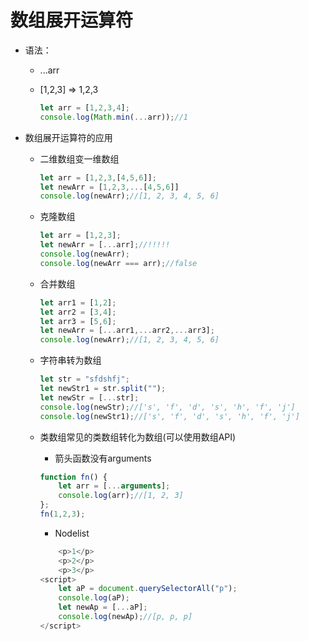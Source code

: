 # 数组展开运算符

* 语法：

  * ...arr

  * [1,2,3] => 1,2,3

    ```js
    let arr = [1,2,3,4];
    console.log(Math.min(...arr));//1
    ```

* 数组展开运算符的应用

  * 二维数组变一维数组

    ```js
    let arr = [1,2,3,[4,5,6]];
    let newArr = [1,2,3,...[4,5,6]]
    console.log(newArr);//[1, 2, 3, 4, 5, 6]
    ```

  * 克隆数组

    ```js
    let arr = [1,2,3];
    let newArr = [...arr];//!!!!!
    console.log(newArr);
    console.log(newArr === arr);//false
    ```

  * 合并数组

    ```js
    let arr1 = [1,2];
    let arr2 = [3,4];
    let arr3 = [5,6];
    let newArr = [...arr1,...arr2,...arr3];
    console.log(newArr);//[1, 2, 3, 4, 5, 6]
    ```

  * 字符串转为数组

    ```js
    let str = "sfdshfj";
    let newStr1 = str.split("");
    let newStr = [...str];
    console.log(newStr);//['s', 'f', 'd', 's', 'h', 'f', 'j']
    console.log(newStr1);//['s', 'f', 'd', 's', 'h', 'f', 'j']
    ```

  * 类数组常见的类数组转化为数组(可以使用数组API)

    * 箭头函数没有arguments

    ```js
    function fn() {
        let arr = [...arguments];
        console.log(arr);//[1, 2, 3]
    };
    fn(1,2,3);
    ```

    * Nodelist

    ```js
    	<p>1</p>
        <p>2</p>
        <p>3</p>
    <script>
        let aP = document.querySelectorAll("p");
        console.log(aP);
        let newAp = [...aP];
        console.log(newAp);//[p, p, p]
    </script>
    ```

    